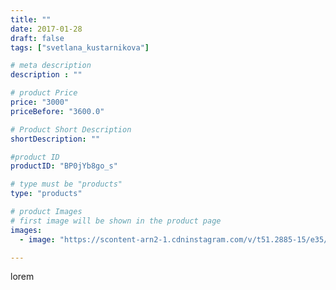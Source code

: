 ```yaml
---
title: ""
date: 2017-01-28
draft: false
tags: ["svetlana_kustarnikova"]

# meta description
description : ""

# product Price
price: "3000"
priceBefore: "3600.0"

# Product Short Description
shortDescription: ""

#product ID
productID: "BP0jYb8go_s"

# type must be "products"
type: "products"

# product Images
# first image will be shown in the product page
images:
  - image: "https://scontent-arn2-1.cdninstagram.com/v/t51.2885-15/e35/16230234_376306156080843_666200868432904192_n.jpg?se=7&tp=1&_nc_ht=scontent-arn2-1.cdninstagram.com&_nc_cat=103&_nc_ohc=eRQKbnmfIYcAX_UJxy5&ccb=7-4&oh=b5cb15a554a0dc486439b4a94eba128c&oe=60843BDE&ig_cache_key=MTQzNzkyOTc5MTkzOTU3OTg4NA%3D%3D.2-ccb7-4"

---
```

lorem
